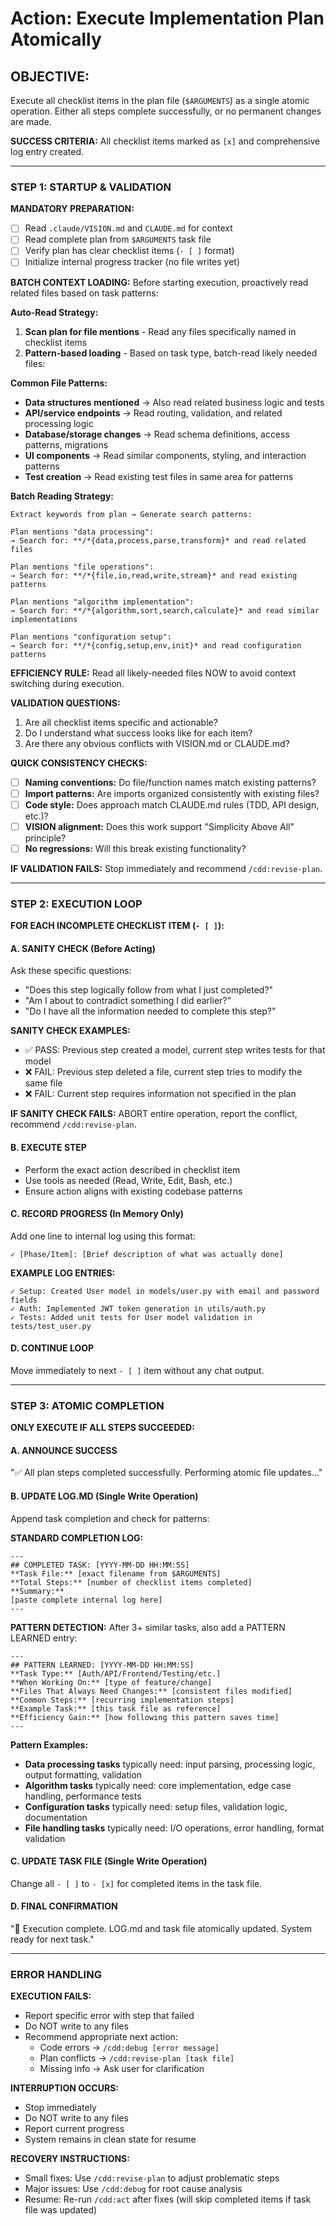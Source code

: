 # Action: Execute Implementation Plan Atomically

## OBJECTIVE:

Execute all checklist items in the plan file (`$ARGUMENTS`) as a single atomic operation. Either all steps complete successfully, or no permanent changes are made.

**SUCCESS CRITERIA:** All checklist items marked as `[x]` and comprehensive log entry created.

---

### STEP 1: STARTUP & VALIDATION

**MANDATORY PREPARATION:**
- [ ] Read `.claude/VISION.md` and `CLAUDE.md` for context
- [ ] Read complete plan from `$ARGUMENTS` task file  
- [ ] Verify plan has clear checklist items (`- [ ]` format)
- [ ] Initialize internal progress tracker (no file writes yet)

**BATCH CONTEXT LOADING:**
Before starting execution, proactively read related files based on task patterns:

**Auto-Read Strategy:**
1. **Scan plan for file mentions** - Read any files specifically named in checklist items
2. **Pattern-based loading** - Based on task type, batch-read likely needed files:

**Common File Patterns:**
- **Data structures mentioned** → Also read related business logic and tests
- **API/service endpoints** → Read routing, validation, and related processing logic
- **Database/storage changes** → Read schema definitions, access patterns, migrations
- **UI components** → Read similar components, styling, and interaction patterns
- **Test creation** → Read existing test files in same area for patterns

**Batch Reading Strategy:**
```
Extract keywords from plan → Generate search patterns:

Plan mentions "data processing":
→ Search for: **/*{data,process,parse,transform}* and read related files

Plan mentions "file operations":  
→ Search for: **/*{file,io,read,write,stream}* and read existing patterns

Plan mentions "algorithm implementation":
→ Search for: **/*{algorithm,sort,search,calculate}* and read similar implementations

Plan mentions "configuration setup":
→ Search for: **/*{config,setup,env,init}* and read configuration patterns
```

**EFFICIENCY RULE:** Read all likely-needed files NOW to avoid context switching during execution.

**VALIDATION QUESTIONS:**
1. Are all checklist items specific and actionable?
2. Do I understand what success looks like for each item?
3. Are there any obvious conflicts with VISION.md or CLAUDE.md?

**QUICK CONSISTENCY CHECKS:**
- [ ] **Naming conventions:** Do file/function names match existing patterns?
- [ ] **Import patterns:** Are imports organized consistently with existing files?
- [ ] **Code style:** Does approach match CLAUDE.md rules (TDD, API design, etc.)?
- [ ] **VISION alignment:** Does this work support "Simplicity Above All" principle?
- [ ] **No regressions:** Will this break existing functionality?

**IF VALIDATION FAILS:** Stop immediately and recommend `/cdd:revise-plan`.

---

### STEP 2: EXECUTION LOOP

**FOR EACH INCOMPLETE CHECKLIST ITEM (`- [ ]`):**

#### A. SANITY CHECK (Before Acting)
Ask these specific questions:
- "Does this step logically follow from what I just completed?"
- "Am I about to contradict something I did earlier?"
- "Do I have all the information needed to complete this step?"

**SANITY CHECK EXAMPLES:**
- ✅ PASS: Previous step created a model, current step writes tests for that model
- ❌ FAIL: Previous step deleted a file, current step tries to modify the same file
- ❌ FAIL: Current step requires information not specified in the plan

**IF SANITY CHECK FAILS:** ABORT entire operation, report the conflict, recommend `/cdd:revise-plan`.

#### B. EXECUTE STEP
- Perform the exact action described in checklist item
- Use tools as needed (Read, Write, Edit, Bash, etc.)
- Ensure action aligns with existing codebase patterns

#### C. RECORD PROGRESS (In Memory Only)
Add one line to internal log using this format:
```
✓ [Phase/Item]: [Brief description of what was actually done]
```

**EXAMPLE LOG ENTRIES:**
```
✓ Setup: Created User model in models/user.py with email and password fields
✓ Auth: Implemented JWT token generation in utils/auth.py  
✓ Tests: Added unit tests for User model validation in tests/test_user.py
```

#### D. CONTINUE LOOP
Move immediately to next `- [ ]` item without any chat output.

---

### STEP 3: ATOMIC COMPLETION

**ONLY EXECUTE IF ALL STEPS SUCCEEDED:**

#### A. ANNOUNCE SUCCESS
"✅ All plan steps completed successfully. Performing atomic file updates..."

#### B. UPDATE LOG.MD (Single Write Operation)
Append task completion and check for patterns:

**STANDARD COMPLETION LOG:**
```
---
## COMPLETED TASK: [YYYY-MM-DD HH:MM:SS]
**Task File:** [exact filename from $ARGUMENTS]
**Total Steps:** [number of checklist items completed]
**Summary:**
[paste complete internal log here]
---
```

**PATTERN DETECTION:**
After 3+ similar tasks, also add a PATTERN LEARNED entry:
```
---
## PATTERN LEARNED: [YYYY-MM-DD HH:MM:SS]
**Task Type:** [Auth/API/Frontend/Testing/etc.]
**When Working On:** [type of feature/change]
**Files That Always Need Changes:** [consistent files modified]
**Common Steps:** [recurring implementation steps]
**Example Task:** [this task file as reference]
**Efficiency Gain:** [how following this pattern saves time]
---
```

**Pattern Examples:**
- **Data processing tasks** typically need: input parsing, processing logic, output formatting, validation
- **Algorithm tasks** typically need: core implementation, edge case handling, performance tests
- **Configuration tasks** typically need: setup files, validation logic, documentation
- **File handling tasks** typically need: I/O operations, error handling, format validation

#### C. UPDATE TASK FILE (Single Write Operation)  
Change all `- [ ]` to `- [x]` for completed items in the task file.

#### D. FINAL CONFIRMATION
"🎯 Execution complete. LOG.md and task file atomically updated. System ready for next task."

---

### ERROR HANDLING

**EXECUTION FAILS:** 
- Report specific error with step that failed
- Do NOT write to any files
- Recommend appropriate next action:
  - Code errors → `/cdd:debug [error message]`
  - Plan conflicts → `/cdd:revise-plan [task file]`
  - Missing info → Ask user for clarification

**INTERRUPTION OCCURS:**
- Stop immediately  
- Do NOT write to any files
- Report current progress
- System remains in clean state for resume

**RECOVERY INSTRUCTIONS:**
- Small fixes: Use `/cdd:revise-plan` to adjust problematic steps
- Major issues: Use `/cdd:debug` for root cause analysis
- Resume: Re-run `/cdd:act` after fixes (will skip completed items if task file was updated)